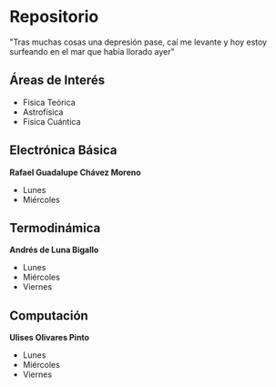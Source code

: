 # Repositorio

"Tras muchas cosas una depresión pase, caí me levante y hoy estoy surfeando en el mar que había llorado ayer"

## Áreas de Interés
- Fisica Teórica
- Astrofísica
- Fisica Cuántica

## Electrónica Básica
**Rafael Guadalupe Chávez Moreno**
- Lunes
- Miércoles

## Termodinámica
**Andrés de Luna Bigallo**
- Lunes
- Miércoles
- Viernes

## Computación 
**Ulises Olivares Pinto**
- Lunes
- Miércoles
- Viernes
